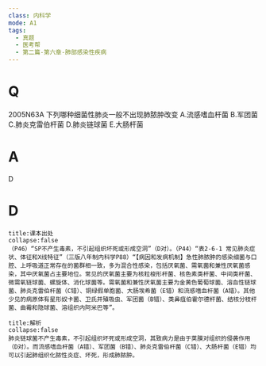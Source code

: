```yaml
---
class: 内科学
mode: A1
tags:
  - 真题
  - 医考帮
  - 第二篇-第六章-肺部感染性疾病
---
```


# Q
2005N63A 下列哪种细菌性肺炎一般不出现肺脓肿改变
A.流感嗜血杆菌
B.军团菌
C.肺炎克雷伯杆菌
D.肺炎链球菌
E.大肠杆菌

# A
D
# D
```ad-note
title:课本出处
collapse:false
（P46）“SP不产生毒素，不引起组织坏死或形成空洞”（D对）。（P44）“表2-6-1 常见肺炎症状、体征和X线特征”（三版八年制内科学P88）“【病因和发病机制】急性肺脓肿的感染细菌与口腔、上呼吸道正常存在的菌群相一致，多为混合性感染，包括厌氧菌、需氧菌和兼性厌氧菌感染，其中厌氧菌占主要地位。常见的厌氧菌主要为核粒梭形杆菌、核色素类杆菌、中间类杆菌、微需氧链球菌、螺旋体、消化球菌等。需氧菌和兼性厌氧菌主要为金黄色葡萄球菌、溶血性链球菌、肺炎克雷伯杆菌（C错）、铜绿假单胞菌、大肠埃希菌（E错）和流感嗜血杆菌（A错）。其他少见的病原体有星形奴卡菌、卫氏并殖吸虫、军团菌（B错）、类鼻疽伯霍尔德杆菌、结核分枝杆菌、曲霉和隐球菌、溶组织内阿米巴等”。
```

```ad-summary
title:解析
collapse:false
肺炎链球菌不产生毒素，不引起组织坏死或形成空洞，其致病力是由于荚膜对组织的侵袭作用（D对）。而流感嗜血杆菌（A错）、军团菌（B错）、肺炎克雷伯杆菌（C错）、大肠杆菌（E错）均可以引起肺组织化脓性炎症、坏死，形成肺脓肿。
```

